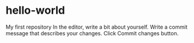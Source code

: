 # hello-world
My first repository
In the editor, write a bit about yourself.
Write a commit message that describes your changes.
Click Commit changes button.
